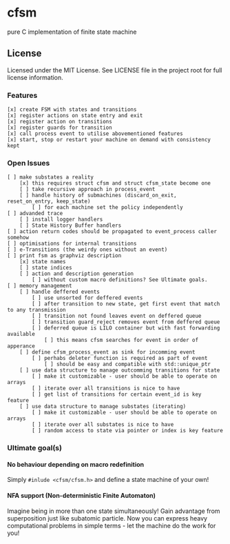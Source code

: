 # cfsm
pure C implementation of finite state machine

## License
Licensed under the MIT License. See LICENSE file in the project root for full license information.

### Features

    [x] create FSM with states and transitions
    [x] register actions on state entry and exit
    [x] register action on transitions
    [x] register guards for transition
    [x] call process event to utilise abovementioned features
    [x] start, stop or restart your machine on demand with consistency kept

### Open Issues

    [ ] make substates a reality
        [x] this requires struct cfsm and struct cfsm_state become one
        [ ] take recursive approach in process_event
        [ ] handle history of submachines (discard_on_exit, reset_on_entry, keep_state)
            [ ] for each machine set the policy independently
    [ ] advanded trace
        [ ] install logger handlers
        [ ] State History Buffer handlers
    [ ] action return codes should be propagated to event_process caller somehow
    [ ] optimisations for internal transitions
    [ ] e-Transitions (the weirdy ones without an event)
    [ ] print fsm as graphviz description
        [x] state names
        [ ] state indices
        [ ] action and description generation
            [ ] without custom macro definitions? See Ultimate goals. 
    [ ] memory management
        [ ] handle deffered events
            [ ] use unsorted for deffered events
            [ ] after transition to new state, get first event that match to any transmission
            [ ] transition not found leaves event on deffered queue
            [ ] transition guard_reject removes event from deffered queue
            [ ] deferred queue is LILO container but with fast forwarding available
                [ ] this means cfsm searches for event in order of apperance 
        [ ] define cfsm_process_event as sink for incomming event
            [ ] perhabs deleter function is required as part of event
                [ ] should be easy and compatible with std::unique_ptr
        [ ] use data structure to manage outcomming transitions for state
            [ ] make it customizable - user should be able to operate on arrays
            [ ] iterate over all transitions is nice to have
            [ ] get list of transitions for certain event_id is key feature
        [ ] use data structure to manage substates (iterating)
            [ ] make it customizable - user should be able to operate on arrays
            [ ] iterate over all substates is nice to have
            [ ] random access to state via pointer or index is key feature 

### Ultimate goal(s)

#### No behaviour depending on macro redefinition
Simply `#inlude <cfsm/cfsm.h>` and define a state machine of your own!
#### NFA support (Non-deterministic Finite Automaton)
Imagine being in more than one state simultaneously! Gain advantage from superposition just like subatomic particle. Now you can express heavy computational problems in simple terms - let the machine do the work for you!
